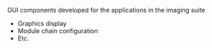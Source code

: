 GUI components developed for the applications in the imaging suite

- Graphics display
- Module chain configuration
- Etc.



